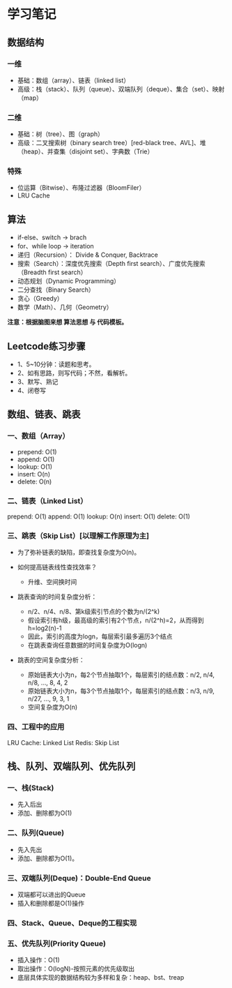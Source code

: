 # 学习笔记

## 数据结构

### 一维

* 基础：数组（array）、链表（linked list）
* 高级：栈（stack）、队列（queue）、双端队列（deque）、集合（set）、映射（map）

### 二维

* 基础：树（tree）、图（graph）
* 高级：二叉搜索树（binary search tree）[red-black tree、AVL]、堆（heap）、并查集（disjoint set）、字典数（Trie）

### 特殊

* 位运算（Bitwise）、布隆过滤器（BloomFiler）
* LRU Cache

## 算法

* if-else、switch -> brach
* for、while loop -> iteration
* 递归（Recursion）： Divide & Conquer, Backtrace
* 搜索（Search）：深度优先搜索（Depth first search）、广度优先搜索（Breadth first search）
* 动态规划（Dynamic Programming）
* 二分查找（Binary Search）
* 贪心（Greedy）
* 数学（Math）、几何（Geometry）

**注意：根据脑图来想 算法思想 与 代码模板。**

## Leetcode练习步骤

* 1、5~10分钟：读题和思考。
* 2、如有思路，则写代码；不然，看解析。
* 3、默写、熟记
* 4、闭卷写

## 数组、链表、跳表

### 一、数组（Array）

* prepend: O(1)
* append: O(1)
* lookup: O(1)
* insert: O(n)
* delete: O(n)

### 二、链表（Linked List）

prepend: O(1)
append: O(1)
lookup: O(n)
insert: O(1)
delete: O(1)

### 三、跳表（Skip List）[以理解工作原理为主]

* 为了弥补链表的缺陷，即查找复杂度为O(n)。
* 如何提高链表线性查找效率？
  * 升维、空间换时间

* 跳表查询的时间复杂度分析：
  * n/2、n/4、n/8、第k级索引节点的个数为n/(2^k)
  * 假设索引有h级，最高级的索引有2个节点，n/(2^h)=2，从而得到h=log2(n)-1
  * 因此，索引的高度为logn，每层索引最多遍历3个结点
  * 在跳表查询任意数据的时间复杂度为O(logn)

* 跳表的空间复杂度分析：
  * 原始链表大小为n，每2个节点抽取1个，每层索引的结点数：n/2, n/4, n/8, ..., 8, 4, 2
  * 原始链表大小为n，每3个节点抽取1个，每层索引的结点数：n/3, n/9, n/27, ..., 9, 3, 1
  * 空间复杂度为O(n)

### 四、工程中的应用

LRU Cache: Linked List
Redis: Skip List

## 栈、队列、双端队列、优先队列

### 一、栈(Stack)

* 先入后出
* 添加、删除都为O(1)

### 二、队列(Queue)

* 先入先出
* 添加、删除都为O(1)。

### 三、双端队列(Deque)：Double-End Queue

* 双端都可以进出的Queue
* 插入和删除都是O(1)操作

### 四、Stack、Queue、Deque的工程实现

### 五、优先队列(Priority Queue)

* 插入操作：O(1)
* 取出操作：O(logN)-按照元素的优先级取出
* 底层具体实现的数据结构较为多样和复杂：heap、bst、treap
